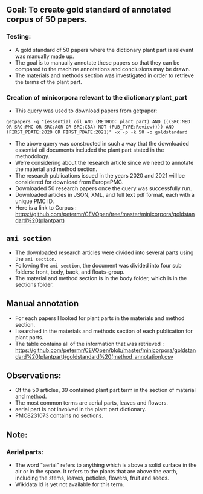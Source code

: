 ## Goal: To create gold standard of annotated corpus of 50 papers.
### Testing:
- A gold standard of 50 papers where the dictionary plant part is relevant was manually made up.
- The goal is to manually annotate these papers so that they can be compared to the machine annotations and conclusions may be drawn.
- The materials and methods section was investigated in order to retrieve the terms of the plant part.

### Creation of minicorpora relevant to the dictionary plant_part
- This query was used to download papers from getpaper:

``` 
getpapers -q "(essential oil AND (METHOD: plant part) AND (((SRC:MED OR SRC:PMC OR SRC:AGR OR SRC:CBA) NOT (PUB_TYPE:Review)))) AND (FIRST_PDATE:2020 OR FIRST_PDATE:2021)" -x -p -k 50 -o goldstandard
```

- The above query was constructed in such a way that the downloaded essential oil documents included the plant part stated in the methodology. 
- We're considering about the research article since we need to annotate the material and method section. 
- The research publications issued in the years 2020 and 2021 will be considered for download from EuropePMC.
- Downloaded 50 research papers once the query was successfully run. 
- Downloaded articles in JSON, XML, and full text pdf format, each with a unique PMC ID.
- Here is a link to Corpus : https://github.com/petermr/CEVOpen/tree/master/minicorpora/goldstandard%20(plantpart)

## `ami section`
- The downloaded research articles were divided into several parts using the `ami section`.
- Following the `ami section`, the document was divided into four sub folders: front, body, back, and floats-group.
- The material and method section is in the body folder, which is in the sections folder.

## Manual annotation
- For each papers I looked for plant parts in the materials and method section.
- I searched in the materials and methods section of each publication for plant parts.
- The table contains all of the information that was retrieved : https://github.com/petermr/CEVOpen/blob/master/minicorpora/goldstandard%20(plantpart)/goldstandard%20(method_annotation).csv
 
 ## Observations:
 -  Of the 50 articles, 39 contained plant part term in the section of material and method.
 -  The most common terms are aerial parts, leaves and flowers.
 -  aerial part is not involved in the plant part dictionary.
 -  PMC8231073 contains no sections.

## Note:
### Aerial parts: 
- The word "aerial" refers to anything which is above a solid surface in the air or in the space. It refers to the plants that are above the earth, including the stems, leaves,   petioles, flowers, fruit and seeds. 
- Wikidata Id is yet not available for this term.
